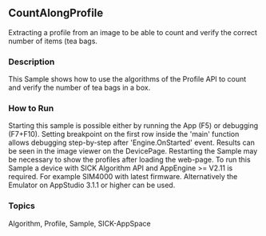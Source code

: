 ## CountAlongProfile
Extracting a profile from an image to be able to count and verify the correct number of items (tea bags.
### Description
This Sample shows how to use the algorithms of the Profile API to count and verify the number of tea bags in a box.

### How to Run
Starting this sample is possible either by running the App (F5) or debugging (F7+F10). Setting breakpoint on the first row inside the 'main' function allows debugging step-by-step after 'Engine.OnStarted' event. Results can be seen in the image viewer on the DevicePage.
Restarting the Sample may be necessary to show the profiles after loading the web-page.
To run this Sample a device with SICK Algorithm API and AppEngine >= V2.11 is
required. For example SIM4000 with latest firmware. Alternatively the Emulator
on AppStudio 3.1.1 or higher can be used.

### Topics
Algorithm, Profile, Sample, SICK-AppSpace